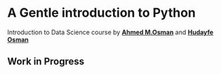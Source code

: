 # A Gentle introduction to Python

Introduction to Data Science course by [**Ahmed M.Osman**](https://ahmedmoosman.github.io/) and [**Hudayfe Osman**](https://hudayfeosman.github.io/)

## **Work in Progress**

